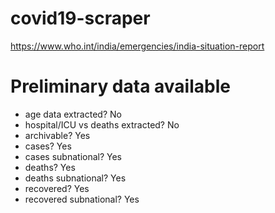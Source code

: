 # covid19-scraper

https://www.who.int/india/emergencies/india-situation-report
	
# Preliminary data available
* age data extracted? No
* hospital/ICU vs deaths extracted? No
* archivable? Yes
* cases? Yes
* cases subnational? Yes
* deaths? Yes
* deaths subnational? Yes
* recovered? Yes
* recovered subnational? Yes
